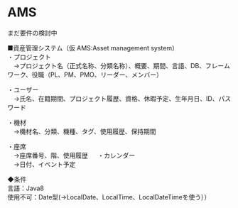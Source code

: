 AMS
===

まだ要件の検討中
  
  
■資産管理システム（仮 AMS:Asset management system）  
・プロジェクト  
　→プロジェクト名（正式名称、分類名称）、概要、期間、言語、DB、フレームワーク、役職（PL、PM、PMO、リーダー、メンバー）

・ユーザー  
　→氏名、在籍期間、プロジェクト履歴、資格、休暇予定、生年月日、ID、パスワード

・機材  
　→機材名、分類、機種、タグ、使用履歴、保持期間

・座席  
　→座席番号、階、使用履歴
　
・カレンダー  
　→日付、イベント予定



  
  
◆条件  
言語：Java8  
使用不可：Date型(→LocalDate、LocalTime、LocalDateTimeを使う｝）  
